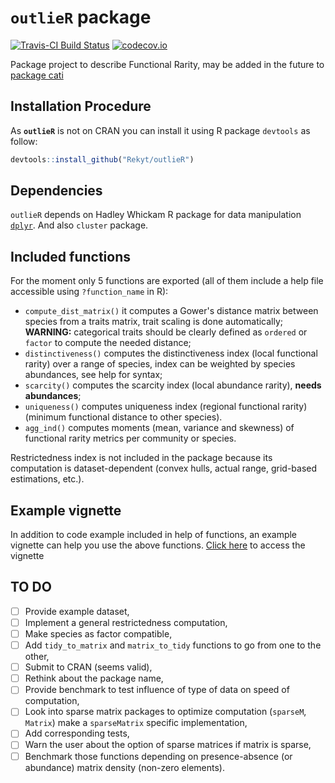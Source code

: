 # `outlieR` package
[![Travis-CI Build Status](https://travis-ci.org/Rekyt/outlieR.svg?branch=master)](https://travis-ci.org/Rekyt/outlieR) [![codecov.io](https://codecov.io/github/Rekyt/outlieR/coverage.svg?branch=master)](https://codecov.io/github/Rekyt/outlieR?branch=master)

Package project to describe Functional Rarity, may be added in the future to [package cati](http://github.com/adrientaudiere/cati/)

## Installation Procedure

As **`outlieR`** is not on CRAN you can install it using R package `devtools` as follow:

```r
devtools::install_github("Rekyt/outlieR")
```

## Dependencies

`outlieR` depends on Hadley Whickam R package for data manipulation [`dplyr`](http://github.com/hadley/dplyr). And also `cluster` package.

## Included functions

For the moment only 5 functions are exported (all of them include a help file accessible using `?function_name` in R):

- `compute_dist_matrix()`  it computes a Gower's distance matrix between species from a traits matrix, trait scaling is done automatically; **WARNING:** categorical traits should be clearly defined as `ordered` or `factor` to compute the needed distance;
- `distinctiveness()` computes the distinctiveness index (local functional rarity) over a range of species, index can be weighted by species abundances, see help for syntax;
- `scarcity()` computes the scarcity index (local abundance rarity), **needs abundances**;
- `uniqueness()` computes uniqueness index (regional functional rarity) (minimum functional distance to other species).
- `agg_ind()` computes moments (mean, variance and skewness) of functional rarity metrics per community or species.

Restrictedness index is not included in the package because its computation is dataset-dependent (convex hulls, actual range, grid-based estimations, etc.).

## Example vignette

In addition to code example included in help of functions, an example vignette can help you use the above functions. [Click here](vignettes/rarity_indices.Rmd) to access the vignette


## TO DO

- [ ] Provide example dataset,
- [ ] Implement a general restrictedness computation,
- [ ] Make species as factor compatible,
- [ ] Add `tidy_to_matrix` and `matrix_to_tidy` functions to go from one to the other,
- [ ] Submit to CRAN (seems valid),
- [ ] Rethink about the package name,
- [ ] Provide benchmark to test influence of type of data on speed of computation,
- [ ] Look into sparse matrix packages to optimize computation (`sparseM`, `Matrix`) make a `sparseMatrix` specific implementation,
- [ ] Add corresponding tests,
- [ ] Warn the user about the option of sparse matrices if matrix is sparse,
- [ ] Benchmark those functions depending on presence-absence (or abundance) matrix density (non-zero elements).
